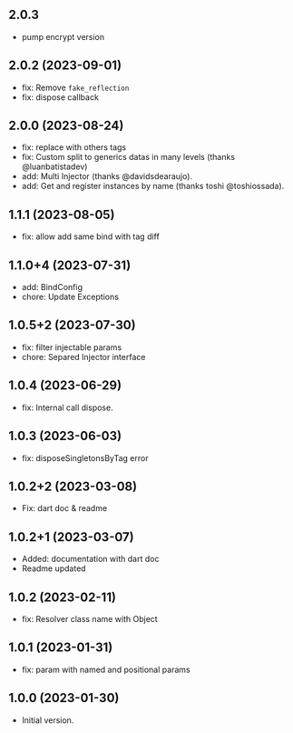 ## 2.0.3
- pump encrypt version

## 2.0.2 (2023-09-01)
- fix: Remove `fake_reflection`
- fix: dispose callback

## 2.0.0 (2023-08-24)

- fix: replace with others tags
- fix: Custom split to generics datas in many levels (thanks @luanbatistadev)
- add: Multi Injector (thanks @davidsdearaujo).
- add: Get and register instances by name (thanks toshi @toshiossada).

## 1.1.1 (2023-08-05)

- fix: allow add same bind with tag diff

## 1.1.0+4 (2023-07-31)

- add: BindConfig
- chore: Update Exceptions

## 1.0.5+2 (2023-07-30)

- fix: filter injectable params
- chore: Separed Injector interface

## 1.0.4 (2023-06-29)

- fix: Internal call dispose.

## 1.0.3 (2023-06-03)

- fix: disposeSingletonsByTag error

## 1.0.2+2 (2023-03-08)

- Fix: dart doc & readme

## 1.0.2+1 (2023-03-07)

- Added: documentation with dart doc
- Readme updated

## 1.0.2 (2023-02-11)

- fix: Resolver class name with Object

## 1.0.1 (2023-01-31)

- fix: param with named and positional params

## 1.0.0 (2023-01-30)

- Initial version.
